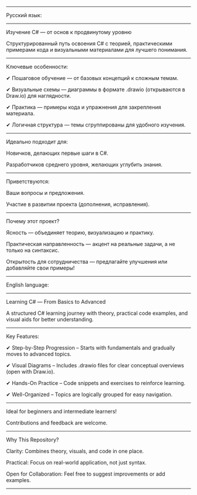 *****************************************************************************************************************


Русский язык:

*****************************************************************************************************************



Изучение C# — от основ к продвинутому уровню

Структурированный путь освоения C# с теорией, практическими примерами кода и визуальными материалами для лучшего понимания.


*****************************************************************************************************************


Ключевые особенности:

✔ Пошаговое обучение — от базовых концепций к сложным темам.

✔ Визуальные схемы — диаграммы в формате .drawio (открываются в Draw.io) для наглядности.

✔ Практика — примеры кода и упражнения для закрепления материала.

✔ Логичная структура — темы сгруппированы для удобного изучения.


*****************************************************************************************************************


Идеально подходит для:

Новичков, делающих первые шаги в C#.

Разработчиков среднего уровня, желающих углубить знания.


*****************************************************************************************************************


Приветствуются:

Ваши вопросы и предложения.

Участие в развитии проекта (дополнения, исправления).


*****************************************************************************************************************


Почему этот проект?

Ясность — объединяет теорию, визуализацию и практику.

Практическая направленность — акцент на реальные задачи, а не только на синтаксис.

Открытость для сотрудничества — предлагайте улучшения или добавляйте свои примеры!


*****************************************************************************************************************


English language:


*****************************************************************************************************************


Learning C# — From Basics to Advanced

A structured C# learning journey with theory, practical code examples, and visual aids for better understanding.


*****************************************************************************************************************


Key Features:

✔ Step-by-Step Progression – Starts with fundamentals and gradually moves to advanced topics.

✔ Visual Diagrams – Includes .drawio files for clear conceptual overviews (open with Draw.io).

✔ Hands-On Practice – Code snippets and exercises to reinforce learning.

✔ Well-Organized – Topics are logically grouped for easy navigation.


*****************************************************************************************************************


Ideal for beginners and intermediate learners! 

Contributions and feedback are welcome.


*****************************************************************************************************************


Why This Repository?

Clarity: Combines theory, visuals, and code in one place.

Practical: Focus on real-world application, not just syntax.

Open for Collaboration: Feel free to suggest improvements or add examples.


*****************************************************************************************************************